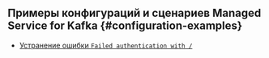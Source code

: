 ## Примеры конфигураций и сценариев Managed Service for Kafka {#configuration-examples}

* [Устранение ошибки `Failed authentication with /`](error-failed-authentification.md)